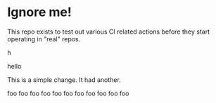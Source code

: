 # Ignore me!

This repo exists to test out various CI related actions before they start operating in "real" repos.


h

hello

<!--

ponylang/action-testing@0.60.0

corral add github.com/ponylang/action-testing.git --version 0.60.0

other stuff

corral add github.com/ponylang/action-testing.git -v 0.60.0

-->

This is a simple change. It had another.

foo
foo
foo
foo
foo
foo
foo
foo
foo
foo
foo
